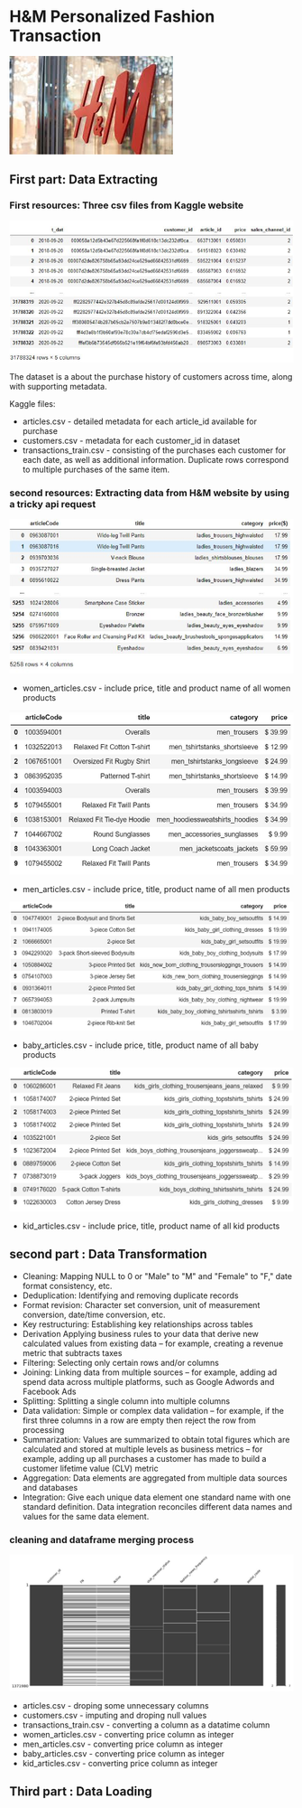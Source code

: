 # H&M Personalized Fashion Transaction
![HM](images/Hm.jpg)


## First part: Data Extracting

### First resources: Three csv files from Kaggle website 

![Tr](images/transaction_data.JPG)

The dataset is a about the purchase history of customers across time, along with supporting metadata.

Kaggle files:

-	articles.csv - detailed metadata for each article_id available for purchase
-	customers.csv - metadata for each customer_id in dataset
-	transactions_train.csv -  consisting of the purchases each customer for each date, as well as additional information. Duplicate rows correspond to multiple purchases of the same item. 

### second resources: Extracting data from H&M website by using a tricky api request
![WA](images/women_product_from_api.JPG)
-	women_articles.csv - include price, title and product name of all women products

![WA](images/men_product_from_api.JPG)
-	men_articles.csv - include price, title, product name of all men products

![WA](images/baby_product_from_api.JPG)
-	baby_articles.csv - include price, title, product name of all baby products

![WA](images/kid_product_from_api.JPG)
-	kid_articles.csv - include price, title, product name of all kid products

## second part : Data Transformation

-	Cleaning: Mapping NULL to 0 or "Male" to "M" and "Female" to "F," date format consistency, etc.
-	Deduplication: Identifying and removing duplicate records
-	Format revision: Character set conversion, unit of measurement conversion, date/time conversion, etc.
-	Key restructuring: Establishing key relationships across tables
-	Derivation Applying business rules to your data that derive new calculated values from existing data – for example, creating a revenue metric that subtracts taxes
-	Filtering: Selecting only certain rows and/or columns
-	Joining: Linking data from multiple sources – for example, adding ad spend data across multiple platforms, such as Google Adwords and Facebook Ads
-	Splitting: Splitting a single column into multiple columns
-	Data validation: Simple or complex data validation – for example, if the first three columns in a row are empty then reject the row from processing
-	Summarization: Values are summarized to obtain total figures which are calculated and stored at multiple levels as business metrics – for example, adding up all purchases a customer has made to build a customer lifetime value (CLV) metric
-	Aggregation: Data elements are aggregated from multiple data sources and databases
-	Integration: Give each unique data element one standard name with one standard definition. Data integration reconciles different data names and values for the same data element.

### cleaning and dataframe merging process
![HM](images/customer_df_before_cleaning.JPG)

-	articles.csv - droping some unnecessary columns
-	customers.csv - imputing and droping null values
-	transactions_train.csv - converting a column as a datatime column
-   women_articles.csv - converting price column as integer
-   men_articles.csv - converting price column as integer 
-	baby_articles.csv - converting price column as integer
-	kid_articles.csv - converting price column as integer


## Third part : Data Loading











